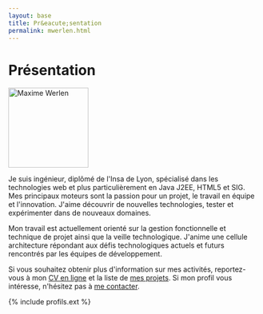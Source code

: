 ```yaml
---
layout: base
title: Pr&eacute;sentation
permalink: mwerlen.html
---
```

# Présentation

<img border="0" src="http://www.gravatar.com/avatar/798bd095469753c11bb61a782669de97.png?s=160" alt="Maxime Werlen" width="160" class="presentation-image">

Je suis ingénieur, diplômé de l'Insa de Lyon, spécialisé dans les technologies web et plus particulièrement en Java J2EE, HTML5 et SIG. Mes principaux moteurs sont la passion pour un projet, le travail en équipe et l'innovation. J'aime découvrir de nouvelles technologies, tester et expérimenter dans de nouveaux domaines.

Mon travail est actuellement orienté sur la gestion fonctionnelle et technique de projet ainsi que la veille technologique. J'anime une cellule architecture répondant aux défis technologiques actuels et futurs rencontrés par les équipes de développement.

Si vous souhaitez obtenir plus d'information sur mes activités, reportez-vous à mon [CV en ligne](/cv.html) et la liste de [mes projets](/projects.html). Si mon profil vous intéresse, n'hésitez pas à [me contacter](/contact.html).


{% include profils.ext %}


